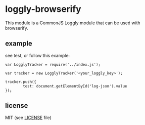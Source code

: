 # loggly-browserify

This module is a CommonJS Loggly module that can be used with browserify.

## example

see test, or follow this example:

```
var LogglyTracker = require('../index.js');

var tracker = new LogglyTracker('<your_loggly_key>');

tracker.push({
		test: document.getElementById('log-json').value
});
```

## license 
MIT (see [LICENSE](https://github.com/streamrail/loggly-browserify/blob/master/LICENSE) file)